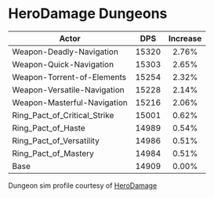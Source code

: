 # HeroDamage Dungeons
| Actor | DPS | Increase |
|---|:---:|:---:|
|Weapon-Deadly-Navigation|15320|2.76%|
|Weapon-Quick-Navigation|15303|2.65%|
|Weapon-Torrent-of-Elements|15254|2.32%|
|Weapon-Versatile-Navigation|15228|2.14%|
|Weapon-Masterful-Navigation|15216|2.06%|
|Ring_Pact_of_Critical_Strike|15001|0.62%|
|Ring_Pact_of_Haste|14989|0.54%|
|Ring_Pact_of_Versatility|14986|0.51%|
|Ring_Pact_of_Mastery|14984|0.51%|
|Base|14909|0.00%|

 Dungeon sim profile courtesy of [HeroDamage](https://www.herodamage.com/)